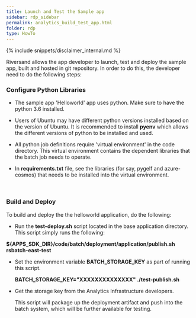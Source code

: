 ```yaml
---
title: Launch and Test the Sample app
sidebar: rdp_sidebar
permalink: analytics_build_test_app.html
folder: rdp
type: HowTo
---
```


{% include snippets/disclaimer_internal.md %} 

Riversand allows the app developer to launch, test and deploy the sample app, built and hosted in git repository. In order to do this, the developer need to do the following steps:

### Configure Python Libraries

* The sample app 'Helloworld' app uses python. Make sure to have the python 3.6 installed.

* Users of Ubuntu may have different python versions installed based on the version of Ubuntu. It is recommended to install **pyenv** which allows the different versions of python to be installed and used. 

* All python job definitions require 'virtual environment' in the code directory. This virtual environment contains the dependent libraries that the batch job needs to operate. 

* In **requirements.txt** file, see the libraries (for say, pygelf and azure-cosmos) that needs to be installed into the virtual environment. 

<br>

### Build and Deploy

To build and deploy the the helloworld application, do the following:

* Run the **test-deploy.sh** script located in the base application directory. This script simply runs the following:

**${APPS_SDK_DIR}/code/batch/deployment/application/publish.sh rsbatch-east-test**

* Set the environment variable **BATCH_STORAGE_KEY** as part of running this script.

  **BATCH_STORAGE_KEY="XXXXXXXXXXXXXX" ./test-publish.sh**

* Get the storage key from the Analytics Infrastructure developers.

  This script will package up the deployment artifact and push into the batch system, which will be further available for testing.



